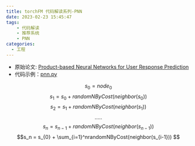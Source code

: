 ```yaml
---
title: torchFM 代码解读系列-PNN
date: 2023-02-23 15:45:47
tags: 
    - 代码解读
    - 推荐系统
    - PNN
categories: 
  - 工程
---
```


* 原始论文: [Product-based Neural Networks for User Response Prediction](https://arxiv.org/abs/1611.00144)
* 代码示例：[pnn.py](https://github.com/forrestneo/pytorch-fm/blob/master/torchfm/model/pnn.py)

$$s_0 = node_0$$
$$s_1 = s_0 + randomNByCost(neighbor(s_0)) $$
$$s_2 = s_1 + randomNByCost(neighbor(s_1)) $$
$$.....$$
$$s_n = s_{n-1} + randomNByCost(neighbor(s_{n-1})) $$
$$s_n = s_{0} + \sum_{i=1}^nrandomNByCost(neighbor(s_{i-1})) $$

<!-- $$s_n = s_0 + \sum_{step=2}^{n}CostWeight *neighbors(s_{i-1})$$ -->

